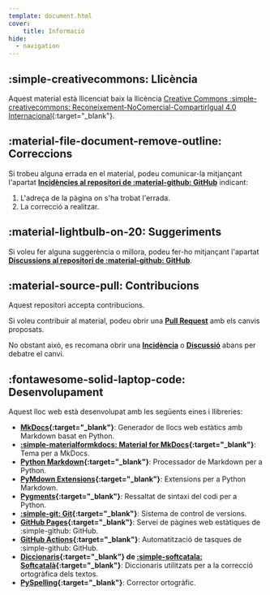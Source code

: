 ```yaml
---
template: document.html
cover:
    title: Informació
hide:
  - navigation
---
```


## :simple-creativecommons: Llicència
Aquest material està llicenciat baix la llicència
[Creative Commons :simple-creativecommons: Reconeixement-NoComercial-CompartirIgual 4.0 Internacional](https://creativecommons.org/licenses/by-nc-sa/4.0/deed.ca){:target="_blank"}.

## :material-file-document-remove-outline: Correccions
Si trobeu alguna errada en el material, podeu comunicar-la mitjançant l'apartat
[__Incidències al repositori de  :material-github: GitHub__][Issues] indicant:

  [Issues]: https://github.com/joapuiib/curs-git/issues

1. L'adreça de la pàgina on s'ha trobat l'errada.
2. La correcció a realitzar.

## :material-lightbulb-on-20: Suggeriments
Si voleu fer alguna suggerència o millora, podeu fer-ho mitjançant l'apartat
[__Discussions al repositori de  :material-github: GitHub__][Discussions].

  [Discussions]: https://github.com/joapuiib/curs-git/discussions

## :material-source-pull: Contribucions
Aquest repositori accepta contribucions.

Si voleu contribuir al material,
podeu obrir una __[Pull Request]__ amb els canvis proposats.

  [Pull Request]: https://github.com/joapuiib/curs-git/pulls

No obstant això, es recomana obrir una [__Incidència__][Issues]
o [__Discussió__][Discussions] abans per debatre el canvi.


## :fontawesome-solid-laptop-code: Desenvolupament
Aquest lloc web està desenvolupat amb les següents eines i llibreries:

- __[MkDocs](https://www.mkdocs.org/){:target="_blank"}__: Generador de llocs web estàtics amb Markdown basat en Python.
- __[:simple-materialformkdocs: Material for MkDocs](https://squidfunk.github.io/mkdocs-material/){:target="_blank"}__: Tema per a MkDocs.
- __[Python Markdown](https://python-markdown.github.io/){:target="_blank"}__: Processador de Markdown per a Python.
- __[PyMdown Extensions](https://facelessuser.github.io/pymdown-extensions/){:target="_blank"}__: Extensions per a Python Markdown.
- __[Pygments](https://pygments.org/){:target="_blank"}__: Ressaltat de sintaxi del codi per a Python.
- __[:simple-git: Git](https://git-scm.com/){:target="_blank"}__: Sistema de control de versions.
- __[GitHub Pages](https://pages.github.com/){:target="_blank"}__: Servei de pàgines web estàtiques de :simple-github: GitHub.
- __[GitHub Actions](https://github.com/features/actions){:target="_blank"}__: Automatització de tasques de :simple-github: GitHub.
- __[Diccionaris](https://github.com/Softcatala/catalan-dict-tools){:target="_blank"} de [:simple-softcatala: Softcatalà](https://www.softcatala.org/){:target="_blank"}__:
    Diccionaris utilitzats per a la correcció ortogràfica dels textos.
- __[PySpelling](https://facelessuser.github.io/pyspelling/){:target="_blank"}__: Corrector ortogràfic.
